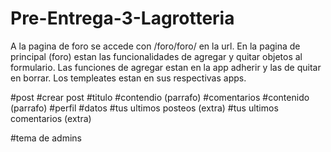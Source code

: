 
# Pre-Entrega-3-Lagrotteria
A la pagina de foro se accede con /foro/foro/ en la url.
En la pagina de principal (foro) estan las funcionalidades de agregar y quitar objetos al formulario.
Las funciones de agregar estan en la app adherir y las de quitar en borrar.
Los templeates estan en sus respectivas apps.


#post
  #crear post
    #titulo
    #contendio (parrafo)
  #comentarios
    #contenido (parrafo)
#perfil
  #datos
  #tus ultimos posteos (extra)
  #tus ultimos comentarios (extra)

  #tema de admins
